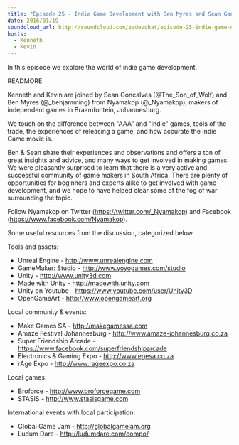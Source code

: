 ```yaml
---
title: "Episode 25 - Indie Game Development with Ben Myres and Sean Goncalves"
date: 2016/01/19
soundcloud_url: http://soundcloud.com/zadevchat/episode-25-indie-game-development
hosts:
  - Kenneth
  - Kevin
---
```


In this episode we explore the world of indie game development.

READMORE

Kenneth and Kevin are joined by Sean Goncalves (@The_Son_of_Wolf) and Ben Myres (@_benjamming) from Nyamakop (@_Nyamakop), makers of independent games in Braamfontein, Johannesburg.

We touch on the difference between "AAA" and "indie" games, tools of the trade, the experiences of releasing a game, and how accurate the Indie Game movie is.

Ben & Sean share their experiences and observations and offers a ton of great insights and advice, and many ways to get involved in making games. We were pleasantly surprised to learn that there is a very active and successful community of game makers in South Africa. There are plenty of opportunities for beginners and experts alike to get involved with game development, and we hope to have helped clear some of the fog of war surrounding the topic.

Follow Nyamakop on Twitter (https://twitter.com/_Nyamakop) and Facebook (https://www.facebook.com/Nyamakop).


Some useful resources from the discussion, categorized below.

Tools and assets:

* Unreal Engine - http://www.unrealengine.com
* GameMaker: Studio - http://www.yoyogames.com/studio
* Unity - http://www.unity3d.com
* Made with Unity - http://madewith.unity.com
* Unity on Youtube - https://www.youtube.com/user/Unity3D
* OpenGameArt - http://www.opengameart.org

Local community & events:

* Make Games SA - http://makegamessa.com
* Amaze Festival Johannesburg - http://www.amaze-johannesburg.co.za
* Super Friendship Arcade - https://www.facebook.com/superfriendshiparcade
* Electronics & Gaming Expo - http://www.egesa.co.za
* rAge Expo - http://www.rageexpo.co.za

Local games:

* Broforce - http://www.broforcegame.com
* STASIS - http://www.stasisgame.com

International events with local participation:

* Global Game Jam - http://globalgamejam.org
* Ludum Dare - http://ludumdare.com/compo/
